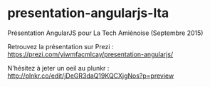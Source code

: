 # presentation-angularjs-lta
Présentation AngularJS pour La Tech Amiénoise (Septembre 2015)

Retrouvez la présentation sur Prezi : https://prezi.com/yiwmfacmlcay/presentation-angularjs/

N'hésitez à jeter un oeil au plunkr : http://plnkr.co/edit/jDeGR3daQ19KQCXjgNos?p=preview
